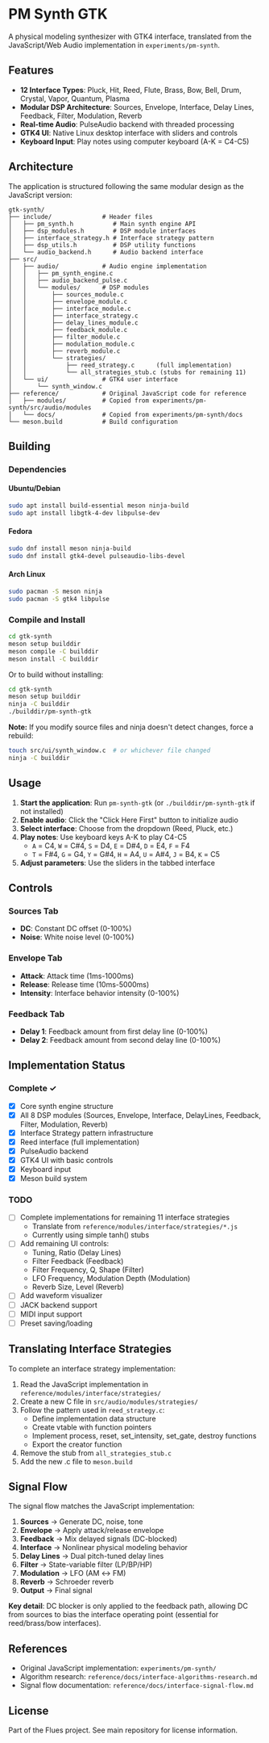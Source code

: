 # PM Synth GTK

A physical modeling synthesizer with GTK4 interface, translated from the JavaScript/Web Audio implementation in `experiments/pm-synth`.

## Features

- **12 Interface Types**: Pluck, Hit, Reed, Flute, Brass, Bow, Bell, Drum, Crystal, Vapor, Quantum, Plasma
- **Modular DSP Architecture**: Sources, Envelope, Interface, Delay Lines, Feedback, Filter, Modulation, Reverb
- **Real-time Audio**: PulseAudio backend with threaded processing
- **GTK4 UI**: Native Linux desktop interface with sliders and controls
- **Keyboard Input**: Play notes using computer keyboard (A-K = C4-C5)

## Architecture

The application is structured following the same modular design as the JavaScript version:

```
gtk-synth/
├── include/              # Header files
│   ├── pm_synth.h           # Main synth engine API
│   ├── dsp_modules.h        # DSP module interfaces
│   ├── interface_strategy.h # Interface strategy pattern
│   ├── dsp_utils.h          # DSP utility functions
│   └── audio_backend.h      # Audio backend interface
├── src/
│   ├── audio/            # Audio engine implementation
│   │   ├── pm_synth_engine.c
│   │   ├── audio_backend_pulse.c
│   │   └── modules/      # DSP modules
│   │       ├── sources_module.c
│   │       ├── envelope_module.c
│   │       ├── interface_module.c
│   │       ├── interface_strategy.c
│   │       ├── delay_lines_module.c
│   │       ├── feedback_module.c
│   │       ├── filter_module.c
│   │       ├── modulation_module.c
│   │       ├── reverb_module.c
│   │       └── strategies/
│   │           ├── reed_strategy.c      (full implementation)
│   │           └── all_strategies_stub.c (stubs for remaining 11)
│   └── ui/               # GTK4 user interface
│       └── synth_window.c
├── reference/            # Original JavaScript code for reference
│   ├── modules/          # Copied from experiments/pm-synth/src/audio/modules
│   └── docs/             # Copied from experiments/pm-synth/docs
└── meson.build           # Build configuration
```

## Building

### Dependencies

#### Ubuntu/Debian
```bash
sudo apt install build-essential meson ninja-build
sudo apt install libgtk-4-dev libpulse-dev
```

#### Fedora
```bash
sudo dnf install meson ninja-build
sudo dnf install gtk4-devel pulseaudio-libs-devel
```

#### Arch Linux
```bash
sudo pacman -S meson ninja
sudo pacman -S gtk4 libpulse
```

### Compile and Install

```bash
cd gtk-synth
meson setup builddir
meson compile -C builddir
meson install -C builddir
```

Or to build without installing:
```bash
cd gtk-synth
meson setup builddir
ninja -C builddir
./builddir/pm-synth-gtk
```

**Note:** If you modify source files and ninja doesn't detect changes, force a rebuild:
```bash
touch src/ui/synth_window.c  # or whichever file changed
ninja -C builddir
```

## Usage

1. **Start the application**: Run `pm-synth-gtk` (or `./builddir/pm-synth-gtk` if not installed)
2. **Enable audio**: Click the "Click Here First" button to initialize audio
3. **Select interface**: Choose from the dropdown (Reed, Pluck, etc.)
4. **Play notes**: Use keyboard keys A-K to play C4-C5
   - `A` = C4, `W` = C#4, `S` = D4, `E` = D#4, `D` = E4, `F` = F4
   - `T` = F#4, `G` = G4, `Y` = G#4, `H` = A4, `U` = A#4, `J` = B4, `K` = C5
5. **Adjust parameters**: Use the sliders in the tabbed interface

## Controls

### Sources Tab
- **DC**: Constant DC offset (0-100%)
- **Noise**: White noise level (0-100%)

### Envelope Tab
- **Attack**: Attack time (1ms-1000ms)
- **Release**: Release time (10ms-5000ms)
- **Intensity**: Interface behavior intensity (0-100%)

### Feedback Tab
- **Delay 1**: Feedback amount from first delay line (0-100%)
- **Delay 2**: Feedback amount from second delay line (0-100%)

## Implementation Status

### Complete ✓
- [x] Core synth engine structure
- [x] All 8 DSP modules (Sources, Envelope, Interface, DelayLines, Feedback, Filter, Modulation, Reverb)
- [x] Interface Strategy pattern infrastructure
- [x] Reed interface (full implementation)
- [x] PulseAudio backend
- [x] GTK4 UI with basic controls
- [x] Keyboard input
- [x] Meson build system

### TODO
- [ ] Complete implementations for remaining 11 interface strategies
  - Translate from `reference/modules/interface/strategies/*.js`
  - Currently using simple tanh() stubs
- [ ] Add remaining UI controls:
  - Tuning, Ratio (Delay Lines)
  - Filter Feedback (Feedback)
  - Filter Frequency, Q, Shape (Filter)
  - LFO Frequency, Modulation Depth (Modulation)
  - Reverb Size, Level (Reverb)
- [ ] Add waveform visualizer
- [ ] JACK backend support
- [ ] MIDI input support
- [ ] Preset saving/loading

## Translating Interface Strategies

To complete an interface strategy implementation:

1. Read the JavaScript implementation in `reference/modules/interface/strategies/`
2. Create a new C file in `src/audio/modules/strategies/`
3. Follow the pattern used in `reed_strategy.c`:
   - Define implementation data structure
   - Create vtable with function pointers
   - Implement process, reset, set_intensity, set_gate, destroy functions
   - Export the creator function
4. Remove the stub from `all_strategies_stub.c`
5. Add the new .c file to `meson.build`

## Signal Flow

The signal flow matches the JavaScript implementation:

1. **Sources** → Generate DC, noise, tone
2. **Envelope** → Apply attack/release envelope
3. **Feedback** → Mix delayed signals (DC-blocked)
4. **Interface** → Nonlinear physical modeling behavior
5. **Delay Lines** → Dual pitch-tuned delay lines
6. **Filter** → State-variable filter (LP/BP/HP)
7. **Modulation** → LFO (AM ↔ FM)
8. **Reverb** → Schroeder reverb
9. **Output** → Final signal

**Key detail**: DC blocker is only applied to the feedback path, allowing DC from sources to bias the interface operating point (essential for reed/brass/bow interfaces).

## References

- Original JavaScript implementation: `experiments/pm-synth/`
- Algorithm research: `reference/docs/interface-algorithms-research.md`
- Signal flow documentation: `reference/docs/interface-signal-flow.md`

## License

Part of the Flues project. See main repository for license information.
